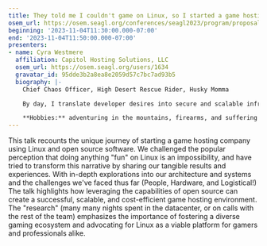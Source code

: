 ```yaml
---
title: They told me I couldn't game on Linux, so I started a game hosting company (on Linux)
osem_url: https://osem.seagl.org/conferences/seagl2023/program/proposals/938
beginning: '2023-11-04T11:30:00.000-07:00'
end: '2023-11-04T11:50:00.000-07:00'
presenters:
- name: Cyra Westmere
  affiliation: Capitol Hosting Solutions, LLC
  osem_url: https://osem.seagl.org/users/1634
  gravatar_id: 95dde3b2a8ea8e2059d57c7bc7ad93b5
  biography: |-
    Chief Chaos Officer, High Desert Rescue Rider, Husky Momma

    By day, I translate developer desires into secure and scalable infrastructure. By night I forego sleep in favor of running [Capitol Hosting Solutions](https://chs.gg) where I strive to offer cost effective and bulletproof hosting services for clients all over the world.

    **Hobbies:** adventuring in the mountains, firearms, and suffering from protaganitis.
---
```


This talk recounts the unique journey of starting a game hosting company using Linux and open source software. We challenged the popular perception that doing anything "fun" on Linux is an impossibility, and have tried to transform this narrative by sharing our tangible results and experiences. With in-depth explorations into our architecture and systems and the challenges we've faced thus far (People, Hardware, and Logistical!) The talk highlights how leveraging the capabilities of open source can create a successful, scalable, and cost-efficient game hosting environment. The "research" (many many nights spent in the datacenter, or on calls with the rest of the team) emphasizes the importance of fostering a diverse gaming ecosystem and advocating for Linux as a viable platform for gamers and professionals alike.
